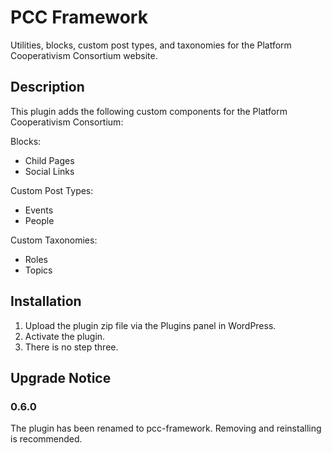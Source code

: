 # PCC Framework #


Utilities, blocks, custom post types, and taxonomies for the Platform Cooperativism Consortium website.

## Description ##

This plugin adds the following custom components for the Platform Cooperativism Consortium:

Blocks:

* Child Pages
* Social Links

Custom Post Types:

* Events
* People

Custom Taxonomies:

* Roles
* Topics

## Installation ##

1. Upload the plugin zip file via the Plugins panel in WordPress.
2. Activate the plugin.
3. There is no step three.


## Upgrade Notice ##
### 0.6.0 ###
The plugin has been renamed to pcc-framework. Removing and reinstalling is recommended.
